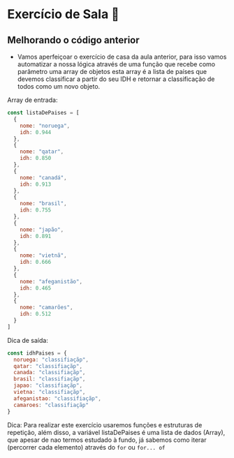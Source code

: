 # Exercício de Sala 🏫  

## Melhorando o código anterior

- Vamos aperfeiçoar o exercício de casa da aula anterior, para isso vamos automatizar a nossa lógica através de uma função que recebe como parâmetro uma array de objetos esta array é a lista de países que devemos classificar a partir do seu IDH e retornar a classificação de todos como um novo objeto.

Array de entrada:

```js
const listaDePaises = [
  { 
    nome: "noruega",
    idh: 0.944
  },
  { 
    nome: "qatar",
    idh: 0.850
  },
  { 
    nome: "canadá",
    idh: 0.913
  },
  { 
    nome: "brasil",
    idh: 0.755
  },
  { 
    nome: "japão",
    idh: 0.891
  },
  { 
    nome: "vietnã",
    idh: 0.666
  },
  { 
    nome: "afeganistão",
    idh: 0.465
  },
  { 
    nome: "camarões",
    idh: 0.512
  }
]
```




Dica de saída:

```js
const idhPaises = {
  noruega: "classifiaçãp",
  qatar: "classifiaçãp",
  canada: "classifiaçãp",
  brasil: "classifiaçãp",
  japao: "classifiaçãp",
  vietna: "classifiaçãp",
  afeganistao: "classifiaçãp",
  camaroes: "classifiaçãp"
}

```

Dica: Para realizar este exercício usaremos funções e estruturas de repetição, além disso, a variável listaDePaises é uma lista de dados (Array), que apesar de nao termos estudado à fundo, já sabemos como iterar (percorrer cada elemento) através do `for` ou `for... of`
